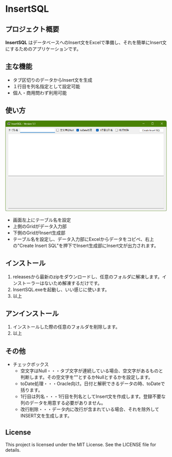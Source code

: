 # InsertSQL

## プロジェクト概要
**InsertSQL** はデータベースへのInsert文をExcelで準備し、それを簡単にInsert文にするためのアプリケーションです。

## 主な機能
- タブ区切りのデータからInsert文を生成
- １行目を列名指定として設定可能
- 個人・商用問わず利用可能

## 使い方
![起動画面](image/image01.png)

- 画面左上にテーブル名を設定
- 上側のGridがデータ入力部
- 下側のGridがInsert生成部
- テーブル名を設定し、データ入力部にExcelからデータをコピペ、右上の"Create Insert SQL"を押下でInsert生成部にInsert文が出力されます。

## インストール
1. releasesから最新のzipをダウンロードし、任意のフォルダに解凍します。インストーラーはないため解凍するだけです。
2. InsertSQL.exeを起動し、いい感じに使います。
3. 以上

## アンインストール
1. インストールした際の任意のフォルダを削除します。
2. 以上

## その他
- チェックボックス
  - 空文字はNull・・・タブ文字が連続している場合、空文字があるものと判断します。その空文字を""とするかNullとするかを設定します。
  - toDate処理・・・Oracle向け。日付と解釈できるデータの時、toDateで括ります。
  - 1行目は列名・・・1行目を列名としてInsert文を作成します。登録不要な列のデータを用意する必要がありません。
  - 改行削除・・・データ内に改行が含まれている場合、それを除外してINSERT文を生成します。

## License
This project is licensed under the MIT License. See the LICENSE file for details.

